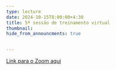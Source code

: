 ```yaml
---
type: lecture
date: 2024-10-15T8:00:00+4:30
title: 5ª sessão de treinamento virtual
thumbnail:
hide_from_announcments: true


---
```

[Link para o Zoom aqui](https://cornell.zoom.us/j/96720855717?pwd=Q1pFL0VCdTUrVTF5V3hYNmJZU00rZz09)
